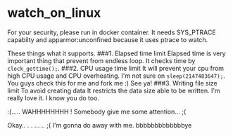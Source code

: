 # watch_on_linux

For your security, please run in docker container.
It needs SYS_PTRACE capabilty and apparmor:unconfined because it uses ptrace to watch.

These things what it supports.
###1. Elapsed time limit
Elapsed time is very important thing that prevent from endless loop. It checks time by `clock_gettime();`.
###2. CPU usage time limit
It will prevent your cpu from high CPU usage and CPU overheating. I'm not sure on `sleep(2147483647);`. You guys check this for me and fork me :) See ya!
###3. Writing file size limit
To avoid creating data It restricts the data size able to be written. I'm really love it. I know you do too.

:(..... 
WAHHHHHHHH !
Somebody give me some attention... ;(

Okay.. . . ... .. ;(
I'm gonna do away with me. bbbbbbbbbbbbbye
